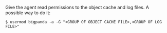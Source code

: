 Give the agent read permissions to the object cache and log files. A possible way to do it:

    $ usermod bigpanda -a -G "<GROUP OF OBJECT CACHE FILE>,<GROUP OF LOG FILE>"

